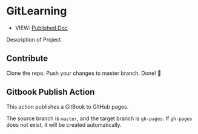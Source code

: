 GitLearning
=============

- VIEW: [Published Doc](https://dzoladz.github.io/GitLearning)

Description of Project

## Contribute

Clone the repo. Push your changes to master branch. Done! 🎉

## Gitbook Publish Action

This action publishes a GitBook to GitHub pages.

The source branch is `master`, and the target branch is `gh-pages`. If `gh-pages` does not exist, it will be created automatically.

